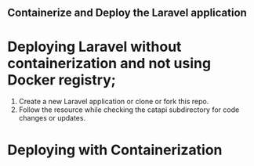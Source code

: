 ## Containerize and Deploy the Laravel application
# Deploying Laravel without containerization and not using Docker registry; 
1. Create a new Laravel application or clone or fork this repo.
2. Follow the resource while checking the catapi subdirectory for code changes or updates.
# Deploying with Containerization
